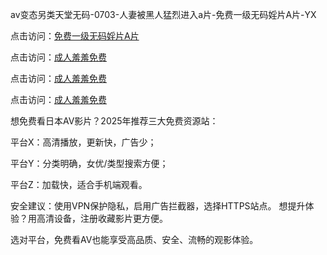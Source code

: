 av变态另类天堂无码-0703-人妻被黑人猛烈进入a片-免费一级无码婬片A片-YX

点击访问：<a href="https://bered.pages.dev/">免费一级无码婬片A片</a>

点击访问：<a href="https://rtj-3zo.pages.dev/">成人羞羞免费</a>

点击访问：<a href="https://vassv.pages.dev/">成人羞羞免费</a>

点击访问：<a href="https://https://vassv.pages.dev/">成人羞羞免费</a>


想免费看日本AV影片？2025年推荐三大免费资源站：

平台X：高清播放，更新快，广告少；

平台Y：分类明确，女优/类型搜索方便；

平台Z：加载快，适合手机端观看。

安全建议：使用VPN保护隐私，启用广告拦截器，选择HTTPS站点。
想提升体验？用高清设备，注册收藏影片更方便。

选对平台，免费看AV也能享受高品质、安全、流畅的观影体验。

<span style="display:none;">[Canonical link](https://github.com/sau20250703/sau20250703）</span>
